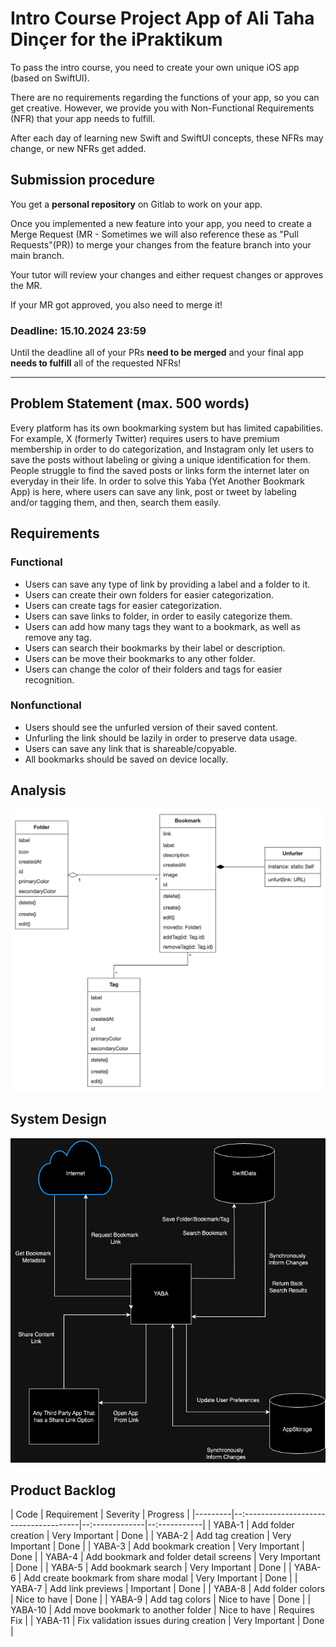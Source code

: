 # Intro Course Project App of Ali Taha Dinçer for the iPraktikum

To pass the intro course, you need to create your own unique iOS app (based on SwiftUI).

There are no requirements regarding the functions of your app, so you can get creative.
However, we provide you with Non-Functional Requirements (NFR) that your app needs to fulfill.

After each day of learning new Swift and SwiftUI concepts, these NFRs may change, or new NFRs get added.

## Submission procedure

You get a **personal repository** on Gitlab to work on your app.

Once you implemented a new feature into your app, you need to create a Merge Request (MR - Sometimes we will also reference these as "Pull Requests"(PR)) to merge your changes from the feature branch into your main branch.

Your tutor will review your changes and either request changes or approves the MR.

If your MR got approved, you also need to merge it!

### Deadline: **15.10.2024 23:59**

Until the deadline all of your PRs **need to be merged** and your final app **needs to fulfill** all of the requested NFRs!

---

## Problem Statement (max. 500 words)

Every platform has its own bookmarking system but has limited capabilities. For example, X (formerly Twitter) requires users to have premium membership in order to do categorization, and Instagram only let users to save the posts without labeling or giving a unique identification for them. People struggle to find the saved posts or links  form the internet later on everyday in their life. In order to solve this Yaba (Yet Another Bookmark App) is here, where users can save any link, post or tweet by labeling and/or tagging them, and then, search them easily.

## Requirements

### Functional

- Users can save any type of link by providing a label and a folder to it.
- Users can create their own folders for easier categorization.
- Users can create tags for easier categorization.
- Users can save links to folder, in order to easily categorize them.
- Users can add how many tags they want to a bookmark, as well as remove any tag.
- Users can search their bookmarks by their label or description.
- Users can be move their bookmarks to any other folder.
- Users can change the color of their folders and tags for easier recognition.

### Nonfunctional

- Users should see the unfurled version of their saved content. 
- Unfurling the link should be lazily in order to preserve data usage.
- Users can save any link that is shareable/copyable.
- All bookmarks should be saved on device locally.

## Analysis

![Analysis Design](./assets/analysis_diagram.png) 

## System Design

![System Design](./assets/system_design.png) 

## Product Backlog

| Code    | Requirement                            | Severity       | Progress     |
|---------|--:-------------------------------------|--:-------------|--:-----------|
| YABA-1  | Add folder creation                    | Very Important | Done         |
| YABA-2  | Add tag creation                       | Very Important | Done         |
| YABA-3  | Add bookmark creation                  | Very Important | Done         |
| YABA-4  | Add bookmark and folder detail screens | Very Important | Done         |
| YABA-5  | Add bookmark search                    | Very Important | Done         |
| YABA-6  | Add create bookmark from share modal   | Very Important | Done         |
| YABA-7  | Add link previews                      | Important      | Done         |
| YABA-8  | Add folder colors                      | Nice to have   | Done         |
| YABA-9  | Add tag colors                         | Nice to have   | Done         |
| YABA-10 | Add move bookmark to another folder    | Nice to have   | Requires Fix |
| YABA-11 | Fix validation issues during creation  | Very Important | Done         |
